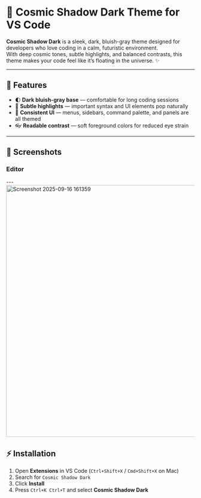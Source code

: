 # 🌌 Cosmic Shadow Dark Theme for VS Code

**Cosmic Shadow Dark** is a sleek, dark, bluish-gray theme designed for developers who love coding in a calm, futuristic environment.  
With deep cosmic tones, subtle highlights, and balanced contrasts, this theme makes your code feel like it’s floating in the universe. ✨

---

## 🎨 Features

- 🌓 **Dark bluish-gray base** — comfortable for long coding sessions
- 🌠 **Subtle highlights** — important syntax and UI elements pop naturally
- 🚀 **Consistent UI** — menus, sidebars, command palette, and panels are all themed
- 👓 **Readable contrast** — soft foreground colors for reduced eye strain

---

## 📸 Screenshots

### Editor

---<img width="1366" height="674" alt="Screenshot 2025-09-16 161359" src="https://github.com/user-attachments/assets/4fc7e2ba-d42d-4474-8c50-08be9caa9bf5" />


## ⚡ Installation

1. Open **Extensions** in VS Code (`Ctrl+Shift+X` / `Cmd+Shift+X` on Mac)
2. Search for `Cosmic Shadow Dark`
3. Click **Install**
4. Press `Ctrl+K Ctrl+T` and select **Cosmic Shadow Dark**

